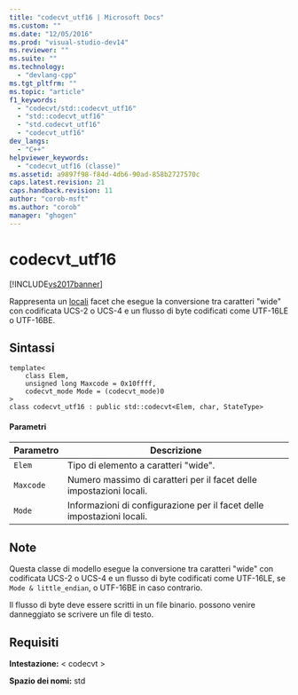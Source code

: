 ```yaml
---
title: "codecvt_utf16 | Microsoft Docs"
ms.custom: ""
ms.date: "12/05/2016"
ms.prod: "visual-studio-dev14"
ms.reviewer: ""
ms.suite: ""
ms.technology: 
  - "devlang-cpp"
ms.tgt_pltfrm: ""
ms.topic: "article"
f1_keywords: 
  - "codecvt/std::codecvt_utf16"
  - "std::codecvt_utf16"
  - "std.codecvt_utf16"
  - "codecvt_utf16"
dev_langs: 
  - "C++"
helpviewer_keywords: 
  - "codecvt_utf16 (classe)"
ms.assetid: a9897f98-f84d-4db6-90ad-858b2727570c
caps.latest.revision: 21
caps.handback.revision: 11
author: "corob-msft"
ms.author: "corob"
manager: "ghogen"
---
```

# codecvt_utf16
[!INCLUDE[vs2017banner](../assembler/inline/includes/vs2017banner.md)]

Rappresenta un [locali](../standard-library/locale-class.md) facet che esegue la conversione tra caratteri "wide" con codificata UCS\-2 o UCS\-4 e un flusso di byte codificati come UTF\-16LE o UTF\-16BE.  
  
## Sintassi  
  
```  
template<  
    class Elem,  
    unsigned long Maxcode = 0x10ffff,  
    codecvt_mode Mode = (codecvt_mode)0  
>  
class codecvt_utf16 : public std::codecvt<Elem, char, StateType>  
```  
  
#### Parametri  
  
|Parametro|Descrizione|  
|---------------|-----------------|  
|`Elem`|Tipo di elemento a caratteri "wide".|  
|`Maxcode`|Numero massimo di caratteri per il facet delle impostazioni locali.|  
|`Mode`|Informazioni di configurazione per il facet delle impostazioni locali.|  
  
## Note  
 Questa classe di modello esegue la conversione tra caratteri "wide" con codificata UCS\-2 o UCS\-4 e un flusso di byte codificati come UTF\-16LE, se `Mode & little_endian`, o UTF\-16BE in caso contrario.  
  
 Il flusso di byte deve essere scritti in un file binario. possono venire danneggiato se scrivere un file di testo.  
  
## Requisiti  
 **Intestazione:** \< codecvt \>  
  
 **Spazio dei nomi:** std